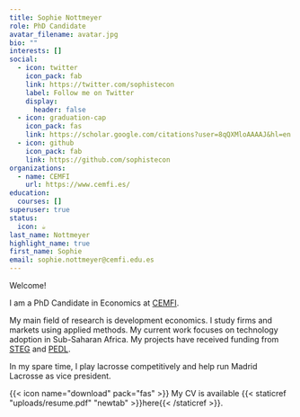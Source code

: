 ```yaml
---
title: Sophie Nottmeyer
role: PhD Candidate
avatar_filename: avatar.jpg
bio: ""
interests: []
social:
  - icon: twitter
    icon_pack: fab
    link: https://twitter.com/sophistecon
    label: Follow me on Twitter
    display:
      header: false
  - icon: graduation-cap
    icon_pack: fas
    link: https://scholar.google.com/citations?user=8qQXMloAAAAJ&hl=en
  - icon: github
    icon_pack: fab
    link: https://github.com/sophistecon
organizations:
  - name: CEMFI
    url: https://www.cemfi.es/
education:
  courses: []
superuser: true
status:
  icon: ☕️
last_name: Nottmeyer
highlight_name: true
first_name: Sophie
email: sophie.nottmeyer@cemfi.edu.es
---
```





Welcome! 

I am a PhD Candidate in Economics at [CEMFI](https://www.cemfi.es/index.asp).

My main field of research is development economics. I study firms and markets using applied methods. My current work focuses on technology adoption in Sub-Saharan Africa. My projects have received funding from [STEG](https://steg.cepr.org/) and [PEDL](https://pedl.cepr.org/).

I﻿n my spare time, I play lacrosse competitively and help run Madrid Lacrosse as vice president.

{{< icon name="download" pack="fas" >}} My CV is available {{< staticref "uploads/resume.pdf" "newtab" >}}here{{< /staticref >}}.